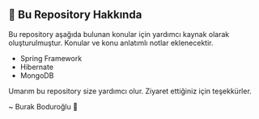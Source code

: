 ## 🤖 Bu Repository Hakkında

Bu repository aşağıda bulunan konular için yardımcı kaynak olarak oluşturulmuştur. Konular ve konu anlatımlı notlar eklenecektir.

- Spring Framework
- Hibernate
- MongoDB

Umarım bu repository size yardımcı olur. Ziyaret ettiğiniz için teşekkürler.

<p text-align="end">
~ Burak Boduroğlu 👾
</p>
